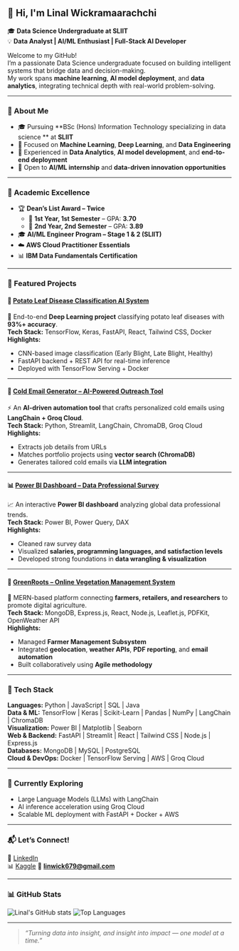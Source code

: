 
## 👋 Hi, I'm Linal Wickramaarachchi  

🎓 **Data Science Undergraduate at SLIIT**  
💡 **Data Analyst | AI/ML Enthusiast | Full-Stack AI Developer**

Welcome to my GitHub!  
I’m a passionate Data Science undergraduate focused on building intelligent systems that bridge data and decision-making.  
My work spans **machine learning**, **AI model deployment**, and **data analytics**, integrating technical depth with real-world problem-solving.

---

### 🚀 About Me
- 🎓 Pursuing **BSc (Hons) Information Technology specializing in data science ** at **SLIIT**
- 🧠 Focused on **Machine Learning**, **Deep Learning**, and **Data Engineering**
- 💼 Experienced in **Data Analytics**, **AI model development**, and **end-to-end deployment**
- 💬 Open to **AI/ML internship** and **data-driven innovation opportunities**

---

### 🏅 Academic Excellence
- 🏆 **Dean’s List Award – Twice**  
  - 🥇 **1st Year, 1st Semester** – GPA: **3.70**  
  - 🥈 **2nd Year, 2nd Semester** – GPA: **3.89**  
- 🎓 **AI/ML Engineer Program – Stage 1 & 2 (SLIIT)**  
- ☁️ **AWS Cloud Practitioner Essentials**  
- 📊 **IBM Data Fundamentals Certification**

---

### 🧠 Featured Projects

#### 🥔 [Potato Leaf Disease Classification AI System](https://github.com/LLWICK/-Potato_Disease_Classification_CNN.git)
🌱 End-to-end **Deep Learning project** classifying potato leaf diseases with **93%+ accuracy**.  
**Tech Stack:** TensorFlow, Keras, FastAPI, React, Tailwind CSS, Docker  
**Highlights:**
- CNN-based image classification (Early Blight, Late Blight, Healthy)  
- FastAPI backend + REST API for real-time inference  
- Deployed with TensorFlow Serving + Docker  

---

#### 📧 [Cold Email Generator – AI-Powered Outreach Tool](https://github.com/LLWICK/ColdEmailGenerator_genAI.git)
⚡ An **AI-driven automation tool** that crafts personalized cold emails using **LangChain + Groq Cloud**.  
**Tech Stack:** Python, Streamlit, LangChain, ChromaDB, Groq Cloud  
**Highlights:**
- Extracts job details from URLs  
- Matches portfolio projects using **vector search (ChromaDB)**  
- Generates tailored cold emails via **LLM integration**

---

#### 📊 [Power BI Dashboard – Data Professional Survey](https://github.com/LLWICK/Data_Professional_Survey-PowerBi-.git)
📈 An interactive **Power BI dashboard** analyzing global data professional trends.  
**Tech Stack:** Power BI, Power Query, DAX  
**Highlights:**
- Cleaned raw survey data  
- Visualized **salaries, programming languages, and satisfaction levels**  
- Developed strong foundations in **data wrangling & visualization**

---

#### 🌿 [GreenRoots – Online Vegetation Management System](https://github.com/LLWICK/GreenRoot.git)
🌾 MERN-based platform connecting **farmers, retailers, and researchers** to promote digital agriculture.  
**Tech Stack:** MongoDB, Express.js, React, Node.js, Leaflet.js, PDFKit, OpenWeather API  
**Highlights:**
- Managed **Farmer Management Subsystem**  
- Integrated **geolocation**, **weather APIs**, **PDF reporting**, and **email automation**  
- Built collaboratively using **Agile methodology**

---

### 🧰 Tech Stack
**Languages:** Python | JavaScript | SQL | Java  
**Data & ML:** TensorFlow | Keras | Scikit-Learn | Pandas | NumPy | LangChain | ChromaDB  
**Visualization:** Power BI | Matplotlib | Seaborn  
**Web & Backend:** FastAPI | Streamlit | React | Tailwind CSS | Node.js | Express.js  
**Databases:** MongoDB | MySQL | PostgreSQL  
**Cloud & DevOps:** Docker | TensorFlow Serving | AWS | Groq Cloud  

---

### 🌱 Currently Exploring
- Large Language Models (LLMs) with LangChain  
- AI inference acceleration using Groq Cloud  
- Scalable ML deployment with FastAPI + Docker + AWS  

---

### 📬 Let’s Connect!
💼 [LinkedIn](www.linkedin.com/in/linal-wickramaarachchi-b1b07b291)  
📊 [Kaggle](https://www.kaggle.com/linalwick)
📧 **linwick679@gmail.com**

---

### 📊 GitHub Stats
![Linal's GitHub stats](https://github-readme-stats.vercel.app/api?username=LLWICK&show_icons=true&theme=tokyonight)
![Top Languages](https://github-readme-stats.vercel.app/api/top-langs/?username=LLWICK&layout=compact&theme=tokyonight)

---

> _“Turning data into insight, and insight into impact — one model at a time.”_

